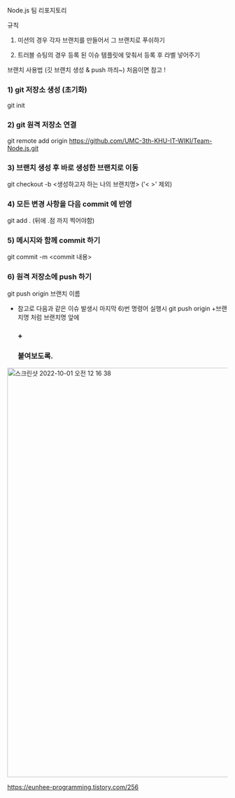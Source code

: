 Node.js 팀 리포지토리

규칙

1. 미션의 경우 각자 브랜치를 만들어서 그 브랜치로 푸쉬하기

2. 트러블 슈팅의 경우 등록 된 이슈 템플릿에 맞춰서 등록 후 라벨 넣어주기


브랜치 사용법 (깃 브랜치 생성 & push 까즤~) 처음이면 참고 !
### 1) git 저장소 생성 (초기화)
git init
### 2) git 원격 저장소 연결
git remote add origin https://github.com/UMC-3th-KHU-IT-WIKI/Team-Node.js.git
### 3) 브랜치 생성 후 바로 생성한 브랜치로 이동
git checkout -b <생성하고자 하는 나의 브랜치명> ('< >' 제외)
### 4) 모든 변경 사항을 다음 commit 에 반영
git add . (뒤에 .점 까지 찍어야함)
### 5) 메시지와 함께 commit 하기
git commit -m <commit 내용>
### 6) 원격 저장소에 push 하기
git push origin 브랜치 이름


+ 참고로 다음과 같은 이슈 발생시 마지막 6)번 명령어 실행시 git push origin +브랜치명 처럼 브랜치명 앞에 <h3> + <h3> 붙여보도록.

<img width="935" alt="스크린샷 2022-10-01 오전 12 16 38" src="https://user-images.githubusercontent.com/76617139/193302169-11ddd56c-13cb-44d5-85a3-dcfa8f9c10a7.png">

https://eunhee-programming.tistory.com/256




